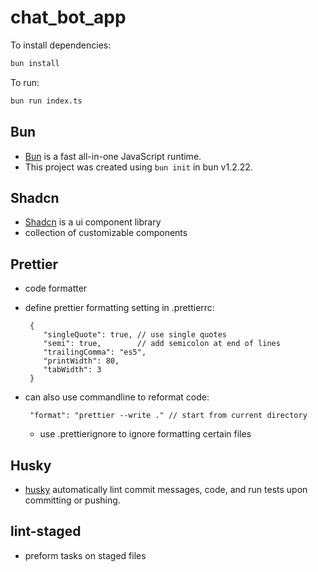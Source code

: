 # chat_bot_app

To install dependencies:

```bash
bun install
```

To run:

```bash
bun run index.ts
```

## **Bun**

- [Bun](https://bun.com) is a fast all-in-one JavaScript runtime.
- This project was created using `bun init` in bun v1.2.22.

## **Shadcn**

- [Shadcn](https://ui.shadcn.com/docs/installation/vite) is a ui component library
- collection of customizable components

## **Prettier**

- code formatter
- define prettier formatting setting in .prettierrc:
   ```
    {
       "singleQuote": true, // use single quotes
       "semi": true,        // add semicolon at end of lines
       "trailingComma": "es5",
       "printWidth": 80,
       "tabWidth": 3
    }
   ```
- can also use commandline to reformat code:

   ```
    "format": "prettier --write ." // start from current directory
   ```

   - use .prettierignore to ignore formatting certain files

## **Husky**

- [husky](https://typicode.github.io/husky/) automatically lint commit messages, code, and run tests upon committing or pushing.

## **lint-staged**

- preform tasks on staged files

